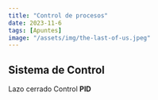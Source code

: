 ```yaml
---
title: "Control de procesos"
date: 2023-11-6
tags: [Apuntes]
image: "/assets/img/the-last-of-us.jpeg"
---
```

## Sistema de Control 
Lazo cerrado Control **PID**
